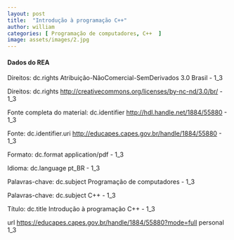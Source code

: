 ```yaml
---
layout: post
title:  "Introdução à programação C++"
author: william
categories: [ Programação de computadores, C++  ]
image: assets/images/2.jpg
---
```




#### Dados do REA

Direitos: dc.rights	Atribuição-NãoComercial-SemDerivados 3.0 Brasil	-	1_3

Direitos: dc.rights	http://creativecommons.org/licenses/by-nc-nd/3.0/br/	-	1_3

Fonte completa do material: dc.identifier	http://hdl.handle.net/1884/55880	-	1_3

Fonte: dc.identifier.uri	http://educapes.capes.gov.br/handle/1884/55880	-	1_3

Formato: dc.format	application/pdf	-	1_3

Idioma: dc.language	pt_BR	-	1_3

Palavras-chave: dc.subject	Programação de computadores	-	1_3

Palavras-chave: dc.subject	C++	-	1_3

Título: dc.title	Introdução à programação C++	-	1_3

url	https://educapes.capes.gov.br/handle/1884/55880?mode=full	personal	1_3

